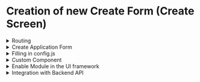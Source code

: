 # Creation of new Create Form (Create Screen)

<details>

<summary>Routing</summary>

Routing in a  application is essential for navigation and managing different views or pages based on the URL.

Create the index.js under the following path:

<pre><code><strong>micro-ui-internals/packages/modules/sample/src/pages/employee/index.js
</strong></code></pre>

\
In `index.js,` we will add the private route and we mention the path and component name which component we need to show or render when we hit that route.

```
 <PrivateRoute path={`${path}/sample-create`} component={() => <Create></Create>} />
 <PrivateRoute path={`${path}/inbox`} component={() => <Inbox></Inbox>} />       
```

Reference for routing and index.js file is given below:

[Index.js](https://github.com/egovernments/DIGIT-Frontend/blob/sample/micro-ui/web/micro-ui-internals/packages/modules/sample/src/pages/employee/index.js)

</details>

<details>

<summary>Create Application Form</summary>

1. Create a form where users can enter all required information and submit the form.
2. Update the Index.js file with routes

<!---->

3. `Index.js` will import the **FormcomposerV2**. Inside this add the heading, label, and form components. The configuration file that will contain the actual form schema is mapped in the section below. The config file needs to be imported in the create screen.

```
import { newConfig } from "../../configs/IndividualCreateConfig";
const configs = newConfig?newConfig:newConfig;
```

Example of a Create Screen is given below. Create a page IndividualCreate.js under the following path:

```
micro-ui-internals/packages/modules/sample/src/configs/IndividualCreateConfig.js
```

```
import React, { useState } from "react";
import { useTranslation } from "react-i18next";
import { FormComposerV2 } from "@egovernments/digit-ui-react-components";
import useCustomAPIMutationHook from "../../hooks/useCustomAPIMutationHook";
import { newConfig } from "../../configs/IndividualCreateConfig";

const IndividualCreate = () => {
  const [toastMessage, setToastMessage] = useState("");
  const tenantId = Digit.ULBService.getCurrentTenantId();
  const { t } = useTranslation();
  const history = useHistory();
  const [gender, setGender] = useState("");
  const reqCreate = {
    url: `/individual/v1/_create`,
    params: {},
    body: {},
    config: {
      enable: false,
    },
  };

  

  const mutation = useCustomAPIMutationHook(reqCreate);

  const handleGenderChange = (e) => {
    setGender(e.target.value);
  };
   return (
    <div>
      <h1> Create Individual</h1>
      <FormComposerV2
        label={t("Submit")}
        config={newConfig.map((config) => {
          return {
            ...config,


          };
        })}
        defaultValues={{}}
        onSubmit={(data,) => onSubmit(data, )}
        fieldStyle={{ marginRight: 0 }}

      />
        {/* Toast Component */}
        {toastMessage && (
        <div style={{ backgroundColor: "lightblue", padding: "10px", borderRadius: "5px", marginTop: "10px" }}>
          <div>{toastMessage}</div>
        </div>
      )}
    </div>
  );
}

export default IndividualCreate;

```

Reference for the create screen:\
[IndividualCreate.js](https://github.com/egovernments/DIGIT-Frontend/blob/sample/micro-ui/web/micro-ui-internals/packages/modules/sample/src/pages/employee/IndividualCreate.js)

</details>

<details>

<summary>Filling in config.js<br></summary>

Create a file called newConfig.js under the following path:

```
micro-ui-internals/packages/modules/br/src/components/newConfig.js
```

This file defines the form meta-data and structure. The form heading goes into the "head" field. Components inside the form go into the body field.

This config file is being imported in the Create screen

```
 export const newConfig = [
    {
   head: "Create Individual",   
    body: [
        {
          inline: true,
          label: "Applicant Name",
          isMandatory: false,
          key: "applicantname",
          type: "text",
          disable: false,
          populators: { name: "applicantname", error: "Required", validation: { pattern: /^[A-Za-z]+$/i } },
        },
        {
          inline: true,
          label: "date of birth",
          isMandatory: false,
          key: "dob",
          type: "date",
          disable: false,
          populators: { name: "dob", error: "Required"},
        },


        {
          isMandatory: true,
          key: "genders",
          type: "dropdown",
          label: "Enter Gender",
          disable: false,
          populators: {
            name: "genders",
            optionsKey: "name",
            error: "required ",
            mdmsConfig: {
              masterName: "GenderType",
              moduleName: "common-masters",
              localePrefix: "COMMON_GENDER",
            },
          },
        },

        {
          label: "Phone number",
          isMandatory: true,
          key: "phno",
          type: "number",
          disable: false,
          populators: { name: "phno", error: "Required", validation: { min: 0, max: 9999999999 } },
        },
      ],
    },

```



Example for the config file is as given below:

[Config.js](https://github.com/egovernments/DIGIT-Frontend/blob/sample/micro-ui/web/micro-ui-internals/packages/modules/sample/src/configs/IndividualCreateConfig.js)

</details>

<details>

<summary>Custom Component</summary>

If we want, we can create custom components in our application. These components are designed specifically to address our unique requirements.\
1\) First we need to add that custom componet in Module.js file

```
const componentsToRegister = {
  SampleModule,
  SampleCard,
  ViewEstimatePage: ViewEstimateComponent,
};

```

Refer the file below:\
[Module.js](https://github.com/egovernments/DIGIT-Frontend/blob/sample/micro-ui/web/micro-ui-internals/packages/modules/sample/src/Module.js)\
\
2\) Create the Custom component \
This `ViewEstimateComponent` is an example of a custom component tailored to display estimate details and enable specific workflow actions within an application.\
Create `ViewEstimateComponent`file under the following path:

```
micro-ui-internals/packages/modules/sample/src/components/ViewEstimateComponent.js
```

Reference for the Custom Component is given below:

[ViewEstimateComponent](https://github.com/egovernments/DIGIT-Frontend/blob/sample/micro-ui/web/micro-ui-internals/packages/modules/sample/src/components/ViewEstimateComponent.js)\


3\)Give the same Component name in the config file for the field where you need that

Example of a page using this component\
[SampleView.js](https://github.com/egovernments/DIGIT-Frontend/blob/sample/micro-ui/web/micro-ui-internals/packages/modules/sample/src/pages/employee/SampleView.js)

</details>

<details>

<summary>Enable Module in the UI framework</summary>

Once we enable the Sample module in app.js and index.js, the module will be available in the UI. Click on [http://localhost:3000/digit-ui/employee](http://localhost:3000/digit-ui/employee) to see the UI.



</details>

<details>

<summary>Integration with Backend API</summary>

We have done with the UI part for the Emplopyee module. Now, we will see how to integrate it with the backend API.\


**Hooks**\
**We** will use  hooks in our code to pass the data to the backend.Custom hook which can make Api call and format response. \
Refer the link:\
[Common Hooks](https://app.gitbook.com/o/-MEQmzNGXk5ajuZujG7E/s/egsIWleSdyH9rMLJ8ShI/\~/changes/95/guides/developer-guide/ui-developer-guide/create-a-new-ui-module-package/common-hooks)

We have setup the backend service, and now we will use the hooks or service to send the data to the backend after submitting the form.

This On Submit function should be added in the Create screen.

```
    const onSubmit = async(data) => {
    console.log(data, "data");
    setToastMessage("Form submitted successfully!");
    await mutation.mutate(
      {
        url: `/individual/v1/_create`,
        params: { tenantId: "pg.citya" },
        body: {
          Individual: {
            tenantId: "pg.citya",
            name: {
              givenName: data.applicantname,
            },
            dateOfBirth: null,
            gender: data.genders.code,
            mobileNumber: data.phno,
            address: [
              {
                tenantId: "pg.citya",
                pincode: data.pincode,
                city: data.city,
                street: data.street,
                doorNo: data.doorno,
                "locality":
                {
                  "code" : data.locality.code,
                },
                landmark: data.landmark,
                "type": "PERMANENT"
              },
            ],
            identifiers: null,
            skills: [
                {
                    "type": "DRIVING",
                    "level": "UNSKILLED"
                }
            ],
            "photograph": null,
            additionalFields: {
                "fields": [
                    {
                        "key": "EMPLOYER",
                        "value": "ULB"
                    }
                ]
            },
            isSystemUser: null,
            userDetails: {
                "username": "8821243212",
                "tenantId": "pg.citya",
                "roles": [
                    {
                        "code": "SANITATION_WORKER",
                        "tenantId": "pg.citya"
                    }
                ],
                "type": "CITIZEN"
            },
        },
      },
        config: {
          enable: true,
        },
      },
    );

    const configs = newConfig;

  };
```

Refer the file below:\
[IndividualCreate.js](https://github.com/egovernments/DIGIT-Frontend/blob/sample/micro-ui/web/micro-ui-internals/packages/modules/sample/src/pages/employee/IndividualCreate.js)\
\
Once the integration is done the data will be saved into the database.



</details>
